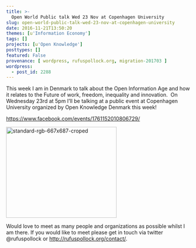 ```yaml
---
title: >-
  Open World Public talk Wed 23 Nov at Copenhagen University
slug: open-world-public-talk-wed-23-nov-at-copenhagen-university
date: 2016-11-21T13:50:20
themes: [u'Information Economy']
tags: []
projects: [u'Open Knowledge']
posttypes: []
featured: False
provenance: [ wordpress, rufuspollock.org, migration-201703 ]
wordpress:
  - post_id: 2288
---
```


This week I am in Denmark to talk about the Open Information Age and how it relates to the Future of work, freedom, inequality and innovation.  On Wednesday 23rd at 5pm I’ll be talking at a public event at Copenhagen University organized by Open Knowledge Denmark this week!

<a href="https://www.facebook.com/events/1761152010806729/">https://www.facebook.com/events/1761152010806729/</a>

<a href="http://rufuspollock.org/wp-content/uploads/2016/11/standard-rgb-667x687-croped.png"><img class="alignnone size-medium wp-image-2303" src="http://rufuspollock.org/wp-content/uploads/2016/11/standard-rgb-667x687-croped-300x247.png" alt="standard-rgb-667x687-croped" width="300" height="247" /></a>

Would love to meet as many people and organizations as possible whilst I am there. If you would like to meet please get in touch via twitter @rufuspollock or http://rufuspollock.org/contact/.

